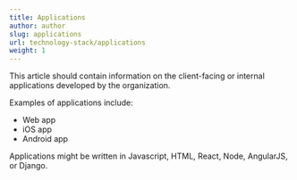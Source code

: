 ```yaml
---
title: Applications
author: author
slug: applications
url: technology-stack/applications
weight: 1
---
```


This article should contain information on the client-facing or internal applications developed by the organization.

Examples of applications include:
* Web app
* iOS app
* Android app

Applications might be written in Javascript, HTML, React, Node, AngularJS, or Django.
